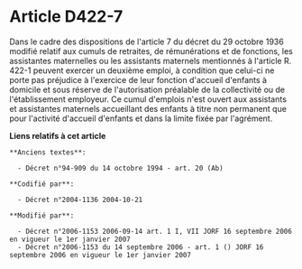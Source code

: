 # Article D422-7

Dans le cadre des dispositions de l'article 7 du décret du 29 octobre 1936 modifié relatif aux cumuls de retraites, de
rémunérations et de fonctions, les assistantes maternelles ou les assistants maternels mentionnés à l'article R. 422-1
peuvent exercer un deuxième emploi, à condition que celui-ci ne porte pas préjudice à l'exercice de leur fonction d'accueil
d'enfants à domicile et sous réserve de l'autorisation préalable de la collectivité ou de l'établissement employeur. Ce cumul
d'emplois n'est ouvert aux assistants et assistantes maternels accueillant des enfants à titre non permanent que pour
l'activité d'accueil d'enfants et dans la limite fixée par l'agrément.

**Liens relatifs à cet article**

	**Anciens textes**:

	  - Décret n°94-909 du 14 octobre 1994 - art. 20 (Ab)

	**Codifié par**:

	  - Décret n°2004-1136 2004-10-21

	**Modifié par**:

	  - Décret n°2006-1153 2006-09-14 art. 1 I, VII JORF 16 septembre 2006 en vigueur le 1er janvier 2007
	  - Décret n°2006-1153 du 14 septembre 2006 - art. 1 () JORF 16 septembre 2006 en vigueur le 1er janvier 2007
